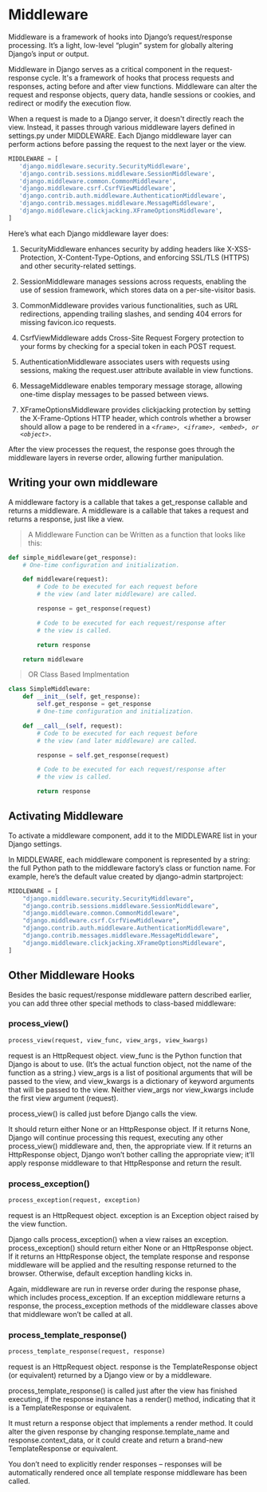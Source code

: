 <link href="https://maxcdn.bootstrapcdn.com/bootstrap/3.3.6/css/bootstrap.min.css" rel="stylesheet"/>

# Middleware

Middleware is a framework of hooks into Django’s request/response processing. It’s a light, low-level “plugin” system for globally altering Django’s input or output.

Middleware in Django serves as a critical component in the request-response cycle. It's a framework of hooks that process requests and responses, acting before and after view functions. Middleware can alter the request and response objects, query data, handle sessions or cookies, and redirect or modify the execution flow.

When a request is made to a Django server, it doesn't directly reach the view. Instead, it passes through various middleware layers defined in settings.py under MIDDLEWARE. Each Django middleware layer can perform actions before passing the request to the next layer or the view.

```python
MIDDLEWARE = [
   'django.middleware.security.SecurityMiddleware',
   'django.contrib.sessions.middleware.SessionMiddleware',
   'django.middleware.common.CommonMiddleware',
   'django.middleware.csrf.CsrfViewMiddleware',
   'django.contrib.auth.middleware.AuthenticationMiddleware',
   'django.contrib.messages.middleware.MessageMiddleware',
   'django.middleware.clickjacking.XFrameOptionsMiddleware',
]
```

Here’s what each Django middleware layer does:

1. SecurityMiddleware enhances security by adding headers like X-XSS-Protection, X-Content-Type-Options, and enforcing SSL/TLS (HTTPS) and other security-related settings.

2. SessionMiddleware manages sessions across requests, enabling the use of session framework, which stores data on a per-site-visitor basis.

3. CommonMiddleware provides various functionalities, such as URL redirections, appending trailing slashes, and sending 404 errors for missing favicon.ico requests.

4. CsrfViewMiddleware adds Cross-Site Request Forgery protection to your forms by checking for a special token in each POST request.

5. AuthenticationMiddleware associates users with requests using sessions, making the request.user attribute available in view functions.

6. MessageMiddleware enables temporary message storage, allowing one-time display messages to be passed between views.

7. XFrameOptionsMiddleware provides clickjacking protection by setting the X-Frame-Options HTTP header, which controls whether a browser should allow a page to be rendered in a *`<frame>, <iframe>, <embed>, or <object>.`*

After the view processes the request, the response goes through the middleware layers in reverse order, allowing further manipulation.

## Writing your own middleware

A middleware factory is a callable that takes a get_response callable and returns a middleware. A middleware is a callable that takes a request and returns a response, just like a view.

> A Middleware Function can be Written as a function that looks like this:

```python
def simple_middleware(get_response):
    # One-time configuration and initialization.

    def middleware(request):
        # Code to be executed for each request before
        # the view (and later middleware) are called.

        response = get_response(request)

        # Code to be executed for each request/response after
        # the view is called.

        return response

    return middleware
```

> OR Class Based Implmentation

```python
class SimpleMiddleware:
    def __init__(self, get_response):
        self.get_response = get_response
        # One-time configuration and initialization.

    def __call__(self, request):
        # Code to be executed for each request before
        # the view (and later middleware) are called.

        response = self.get_response(request)

        # Code to be executed for each request/response after
        # the view is called.

        return response
```

## Activating Middleware

To activate a middleware component, add it to the MIDDLEWARE list in your Django settings.

In MIDDLEWARE, each middleware component is represented by a string: the full Python path to the middleware factory’s class or function name. For example, here’s the default value created by django-admin startproject:

```python
MIDDLEWARE = [
    "django.middleware.security.SecurityMiddleware",
    "django.contrib.sessions.middleware.SessionMiddleware",
    "django.middleware.common.CommonMiddleware",
    "django.middleware.csrf.CsrfViewMiddleware",
    "django.contrib.auth.middleware.AuthenticationMiddleware",
    "django.contrib.messages.middleware.MessageMiddleware",
    "django.middleware.clickjacking.XFrameOptionsMiddleware",
]
```

## Other Middleware Hooks

Besides the basic request/response middleware pattern described earlier, you can add three other special methods to class-based middleware:

### process_view()

```python
process_view(request, view_func, view_args, view_kwargs)
```

request is an HttpRequest object. view_func is the Python function that Django is about to use. (It’s the actual function object, not the name of the function as a string.) view_args is a list of positional arguments that will be passed to the view, and view_kwargs is a dictionary of keyword arguments that will be passed to the view. Neither view_args nor view_kwargs include the first view argument (request).

process_view() is called just before Django calls the view.

It should return either None or an HttpResponse object. If it returns None, Django will continue processing this request, executing any other process_view() middleware and, then, the appropriate view. If it returns an HttpResponse object, Django won’t bother calling the appropriate view; it’ll apply response middleware to that HttpResponse and return the result.

### process_exception()

```python
process_exception(request, exception)
```

request is an HttpRequest object. exception is an Exception object raised by the view function.

Django calls process_exception() when a view raises an exception. process_exception() should return either None or an HttpResponse object. If it returns an HttpResponse object, the template response and response middleware will be applied and the resulting response returned to the browser. Otherwise, default exception handling kicks in.

Again, middleware are run in reverse order during the response phase, which includes process_exception. If an exception middleware returns a response, the process_exception methods of the middleware classes above that middleware won’t be called at all.

### process_template_response()

```python
process_template_response(request, response)
```

request is an HttpRequest object. response is the TemplateResponse object (or equivalent) returned by a Django view or by a middleware.

process_template_response() is called just after the view has finished executing, if the response instance has a render() method, indicating that it is a TemplateResponse or equivalent.

It must return a response object that implements a render method. It could alter the given response by changing response.template_name and response.context_data, or it could create and return a brand-new TemplateResponse or equivalent.

You don’t need to explicitly render responses – responses will be automatically rendered once all template response middleware has been called.
